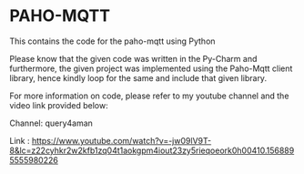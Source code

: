 # PAHO-MQTT
This contains the code for the paho-mqtt using Python

Please know that the given code was written in the Py-Charm and furthermore, the given project was implemented
using the Paho-Mqtt client library, hence kindly loop for the same and include that given library.

For more information on code, please refer to my youtube channel and the video link provided below:

Channel: query4aman

Link   : https://www.youtube.com/watch?v=-jw09lV9T-8&lc=z22cyhkr2w2kfb1zq04t1aokgpm4iout23zy5rieqoeork0h00410.1568895555980226
